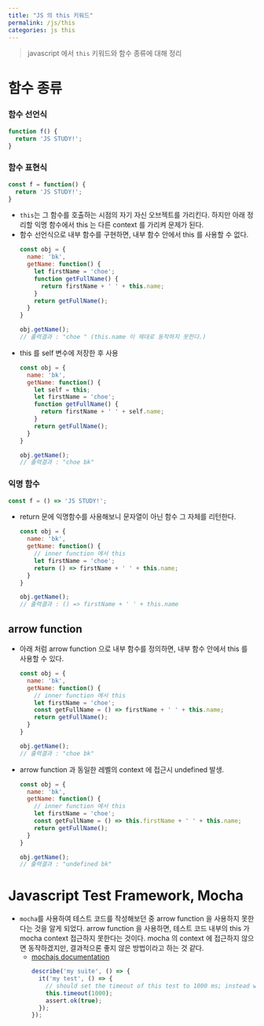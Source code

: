 ```yaml
---
title: "JS 의 this 키워드"
permalink: /js/this
categories: js this
---
```

> javascript 에서 `this` 키워드와 함수 종류에 대해 정리

# 함수 종류
### 함수 선언식
```js
function f() {
  return 'JS STUDY!';
}
```

### 함수 표현식
```js
const f = function() {
  return 'JS STUDY!';
}
```
* `this`는 그 함수를 호출하는 시점의 자기 자신 오브젝트를 가리킨다. 하지만 아래 정리할 익명 함수에서 this 는 다른 context 를 가리켜 문제가 된다.
* 함수 선언식으로 내부 함수를 구현하면, 내부 함수 안에서 this 를 사용할 수 없다.
  ```js
  const obj = {
    name: 'bk',
    getName: function() {
      let firstName = 'choe';
      function getFullName() {
        return firstName + ' ' + this.name;
      }
      return getFullName();
    }
  }

  obj.getName();
  // 출력결과 : "choe " (this.name 이 제대로 동작하지 못한다.)
  ```
* this 를 self 변수에 저장한 후 사용
  ```js
  const obj = {
    name: 'bk',
    getName: function() {
      let self = this;
      let firstName = 'choe';
      function getFullName() {
        return firstName + ' ' + self.name;
      }
      return getFullName();
    }
  }

  obj.getName();
  // 출력결과 : "choe bk"
  ```

### 익명 함수
```js
const f = () => 'JS STUDY!';
```

* return 문에 익명함수를 사용해보니 문자열이 아닌 함수 그 자체를 리턴한다.
  ```js
  const obj = {
    name: 'bk',
    getName: function() {
      // inner function 에서 this 
      let firstName = 'choe';
      return () => firstName + ' ' + this.name;
    }
  }

  obj.getName();
  // 출력결과 : () => firstName + ' ' + this.name
  ```

## arrow function
* 아래 처럼 arrow function 으로 내부 함수를 정의하면, 내부 함수 안에서 this 를 사용할 수 있다.
  ```js
  const obj = {
    name: 'bk',
    getName: function() {
      // inner function 에서 this 
      let firstName = 'choe';
      const getFullName = () => firstName + ' ' + this.name;
      return getFullName();
    }
  }

  obj.getName();
  // 출력결과 : "choe bk"
  ```
* arrow function 과 동일한 레벨의 context 에 접근시 undefined 발생.
  ```js
  const obj = {
    name: 'bk',
    getName: function() {
      // inner function 에서 this 
      let firstName = 'choe';
      const getFullName = () => this.firstName + ' ' + this.name;
      return getFullName();
    }
  }

  obj.getName();
  // 출력결과 : "undefined bk"
  ```


# Javascript Test Framework, Mocha
* `mocha`를 사용하여 테스트 코드를 작성해보던 중 arrow function 을 사용하지 못한다는 것을 알게 되었다. arrow function 을 사용하면, 테스트 코드 내부의 this 가 mocha context 접근하지 못한다는 것이다. mocha 의 context 에 접근하지 않으면 동작하겠지만, 결과적으론 좋지 않은 방법이라고 하는 것 같다.
  * [mochajs documentation](https://mochajs.org/#arrow-functions)
    ```js
    describe('my suite', () => {
      it('my test', () => {
        // should set the timeout of this test to 1000 ms; instead will fail
        this.timeout(1000);
        assert.ok(true);
      });
    });
    ```
